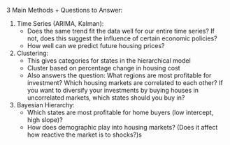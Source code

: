 3 Main Methods + Questions to Answer:

1. Time Series (ARIMA, Kalman):
    - Does the same trend fit the data well for our entire time series? If not, does this suggest the influence of certain economic policies?
    - How well can we predict future housing prices?
2. Clustering: 
    - This gives categories for states in the hierarchical model
    - Cluster based on percentage change in housing cost 
    - Also answers the question: What regions are most profitable for investment? Which housing markets are correlated to each other? If you want to diversify your investments by buying houses in uncorrelated markets, which states should you buy in?
3. Bayesian Hierarchy:
    - Which states are most profitable for home buyers (low intercept, high slope)?
    - How does demographic play into housing markets? (Does it affect how reactive the market is to shocks?)s
